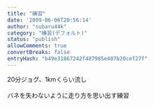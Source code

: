 ```yaml
---
title: "練習"
date: '2009-06-06T20:56:14'
author: "subaru44k"
category: "練習(デフォルト)"
status: "publish"
allowComments: true
convertBreaks: false
entryHash: "b49e31867242f487985e407b20cef27f"
---
```

20分ジョグ、1kmくらい流し<br>
<br>
バネを失わないように走り方を思い出す練習
